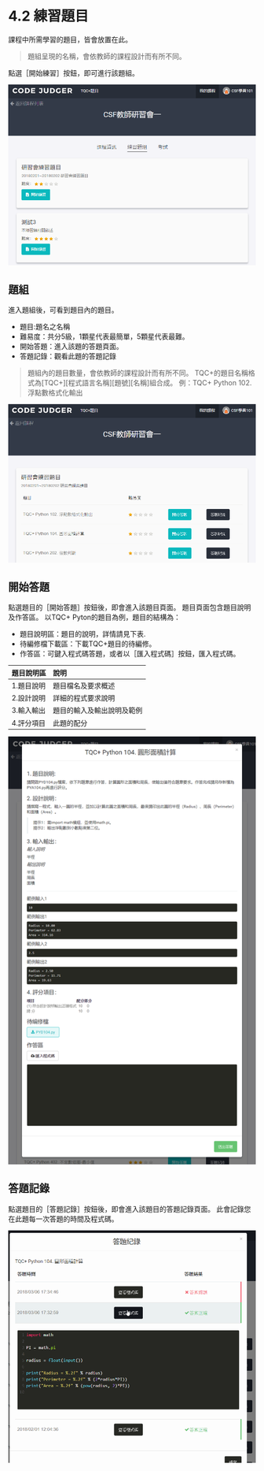 # 4.2 練習題目

課程中所需學習的題目，皆會放置在此。

> 題組呈現的名稱，會依教師的課程設計而有所不同。

點選［開始練習］按鈕，即可進行該題組。

![開始練習](../.gitbook/assets/cjmds01myclass-02-exercises-01.png)

## 題組

進入題組後，可看到題目內的題目。

* 題目:題名之名稱
* 難易度：共分5級，1顆星代表最簡單，5顆星代表最難。
* 開始答題：進入該題的答題頁面。
* 答題記錄：觀看此題的答題記錄

> 題組內的題目數量，會依教師的課程設計而有所不同。 TQC+的題目名稱格式為[TQC+][程式語言名稱][題號][名稱]組合成。 例：TQC+ Python 102. 浮點數格式化輸出

![題組](../.gitbook/assets/cjmds01myclass-02-exercises-02.png)

## 開始答題

點選題目的［開始答題］按鈕後，即會進入該題目頁面。 題目頁面包含題目說明及作答區。 以TQC+ Pyton的題目為例，題目的結構為：

* 題目說明區：題目的說明，詳情請見下表.
* 待編修檔下載區：下載TQC+題目的待編修。
* 作答區：可鍵入程式碼答題，或者以［匯入程式碼］按鈕，匯入程式碼。

| 題目說明區 | 說明                       |
| :--------- | :------------------------- |
| 1.題目說明 | 題目檔名及要求概述         |
| 2.設計說明 | 詳細的程式要求說明         |
| 3.輸入輸出 | 題目的輸入及輸出說明及範例 |
| 4.評分項目 | 此題的配分                 |

![開始答題](../.gitbook/assets/cjmds01myclass-02-exercises-03.png)

## 答題記錄

點選題目的［答題記錄］按鈕後，即會進入該題目的答題記錄頁面。 此會記錄您在此題每一次答題的時間及程式碼。

![答題記錄](../.gitbook/assets/test.gif)
